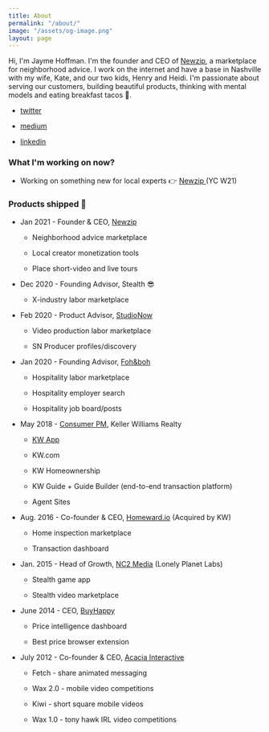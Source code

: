 ```yaml
---
title: About
permalink: "/about/"
image: "/assets/og-image.png"
layout: page
---
```


Hi, I'm Jayme Hoffman. I'm the founder and CEO of [Newzip](http://newzip.com/), a marketplace for neighborhood advice. I work on the internet and have a base in Nashville with my wife, Kate, and our two kids, Henry and Heidi. I'm passionate about serving our customers, building beautiful products, thinking with mental models and eating breakfast tacos 🌮.

* [twitter](https://twitter.com/jaymehoffman)

* [medium](https://medium.com/@jaymehoffman)

* [linkedin](https://www.linkedin.com/in/jaymehoffman/)

### What I'm working on now?

* Working on something new for local experts  👉 [Newzip ](https://www.newzip.com/)(YC W21)

### Products shipped 🚢

* Jan 2021 - Founder & CEO, [Newzip](http://newzip.com/)

  * Neighborhood advice marketplace

  * Local creator monetization tools

  * Place short-video and live tours


* Dec 2020 - Founding Advisor, Stealth 😎

  * X-industry labor marketplace

* Feb 2020 - Product Advisor, [StudioNow](http://studionow.com/)

  * Video production labor marketplace

  * SN Producer profiles/discovery


* Jan 2020 - Founding Advisor, [Foh&boh](http://fohandboh.com/)

  * Hospitality labor marketplace

  * Hospitality employer search

  * Hospitality job board/posts


* May 2018 - [Consumer PM](https://www.linkedin.com/posts/jaymehoffman_make-impact-in-real-estate-check-i-activity-6641050799554256896-f4II), Keller Williams Realty

  * [KW App](https://apps.apple.com/us/app/kw-buy-sell-real-estate/id652512924)

  * KW.com

  * KW Homeownership

  * KW Guide \+ Guide Builder (end-to-end transaction platform)

  * Agent Sites

* Aug. 2016 - Co-founder & CEO, [Homeward.io](https://homeward.io/) (Acquired by KW)

  * Home inspection marketplace

  * Transaction dashboard

* Jan. 2015 - Head of Growth, [NC2 Media](http://nc2media.com/) (Lonely Planet Labs)

  * Stealth game app

  * Stealth video marketplace

* June 2014 - CEO, [BuyHappy](https://angel.co/buyhappy)

  * Price intelligence dashboard

  * Best price browser extension

* July 2012 - Co-founder & CEO, [Acacia Interactive](https://angel.co/acacia)

  * Fetch - share animated messaging

  * Wax 2.0 - mobile video competitions

  * Kiwi - short square mobile videos

  * Wax 1.0 - tony hawk IRL video competitions